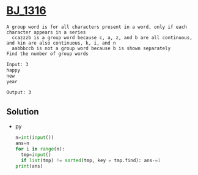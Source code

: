 # [BJ_1316](https://acmicpc.net/problem/1316)

```en
A group word is for all characters present in a word, only if each character appears in a series
  ccazzzb is a group word because c, a, z, and b are all continuous, and kin are also continuous, k, i, and n
  aabbbccb is not a group word because b is shown separately
Find the number of group words
```

```txt
Input: 3
happy
new
year

Output: 3
```

## Solution

* py

  ```py
  n=int(input())
  ans=n
  for i in range(n):
    tmp=input()
    if list(tmp) != sorted(tmp, key = tmp.find): ans-=1
  print(ans)
  ```
